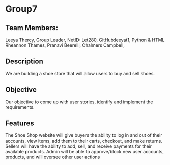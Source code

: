 # Group7

## Team Members: 
Leeya Thercy, Group Leader, NetID: Let280, GitHub:leeyat1, Python & HTML
Rheannon Thames, 
Pranavi Beerelli, 
Chalmers Campbell,

## Description
We are building a shoe store that will allow users to buy and sell shoes. 

## Objective
Our objective to come up with user stories, identify and implement the requirements.

## Features
The Shoe Shop website will give buyers the ability to log in and out of their accounts, view items, add them to their carts, checkout, and make returns. Sellers will have the ability to add, sell, and receive payments for their available products. Admin will be able to approve/block new user accounts, products, and will oversee other user actions 
